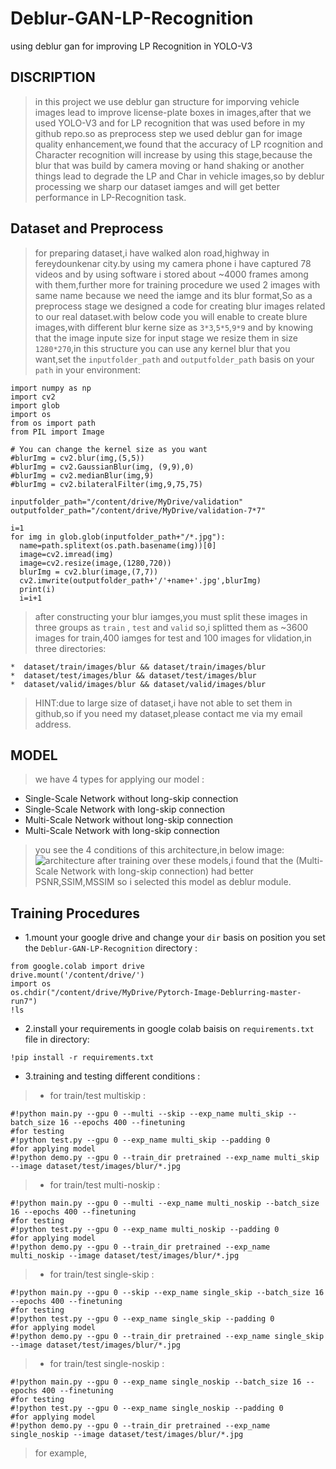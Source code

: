 # Deblur-GAN-LP-Recognition
using deblur gan for improving LP Recognition in YOLO-V3

## DISCRIPTION
> in this project we use deblur gan structure for imporving vehicle images lead to improve license-plate boxes in images,after that we used YOLO-V3 and for LP recognition that was used before in my github repo.so as preprocess step we used deblur gan for image quality enhancement,we found that the accuracy of LP rcognition and Character recognition will increase by using this stage,because the blur that was build by camera moving or hand shaking or another things lead to degrade the LP and Char in vehicle images,so by deblur processing we sharp our dataset iamges and will get better performance in LP-Recognition task.

## Dataset and Preprocess
> for preparing dataset,i have walked alon road,highway in fereydounkenar city.by using my camera phone i have captured 78 videos and by using software i stored about ~4000 frames among with them,further more for training procedure we used 2 images with same name because we need the iamge and its blur format,So as a preprocess stage we designed a code for creating blur images related to our real dataset.with below code you will enable to create blure images,with different blur kerne size as `3*3`,`5*5`,`9*9` and by knowing that the image inpute size for input stage we resize them in size `1280*270`,in this structure you can use any kernel blur that you want,set the `inputfolder_path` and `outputfolder_path` basis on your `path` in your environment:
```
import numpy as np
import cv2
import glob
import os
from os import path 
from PIL import Image

# You can change the kernel size as you want 
#blurImg = cv2.blur(img,(5,5)) 
#blurImg = cv2.GaussianBlur(img, (9,9),0)  
#blurImg = cv2.medianBlur(img,9)  
#blurImg = cv2.bilateralFilter(img,9,75,75)

inputfolder_path="/content/drive/MyDrive/validation"
outputfolder_path="/content/drive/MyDrive/validation-7*7"

i=1
for img in glob.glob(inputfolder_path+"/*.jpg"):
  name=path.splitext(os.path.basename(img))[0]
  image=cv2.imread(img)
  image=cv2.resize(image,(1280,720))
  blurImg = cv2.blur(image,(7,7))
  cv2.imwrite(outputfolder_path+'/'+name+'.jpg',blurImg)
  print(i)
  i=i+1
```

> after constructing your blur iamges,you must split these images in three groups as `train` , `test` and `valid` so,i splitted them as ~3600 images for train,400 iamges for test and 100 images for vlidation,in three directories:
```
*  dataset/train/images/blur && dataset/train/images/blur
*  dataset/test/images/blur && dataset/test/images/blur
*  dataset/valid/images/blur && dataset/valid/images/blur
```
> HINT:due to large size of dataset,i have not able to set them in github,so if you need my dataset,please contact me via my email address.

## MODEL
> we have 4 types for applying our model :
* Single-Scale Network without long-skip connection
* Single-Scale Network with long-skip connection
* Multi-Scale Network without long-skip connection
* Multi-Scale Network with long-skip connection
> you see the 4 conditions of this architecture,in below image:
![architecture](https://user-images.githubusercontent.com/53394692/111139212-180c9b00-8596-11eb-8782-a11dd1647655.jpg)
> after training over these models,i found that the (Multi-Scale Network with long-skip connection) had better PSNR,SSIM,MSSIM so i selected this model as deblur module.

## Training Procedures
* 1.mount your google drive and change your `dir` basis on position you set the `Deblur-GAN-LP-Recognition` directory :
```
from google.colab import drive
drive.mount('/content/drive/')
import os
os.chdir("/content/drive/MyDrive/Pytorch-Image-Deblurring-master-run7")
!ls
```
* 2.install your requirements in google colab baisis on `requirements.txt` file in directory:
```
!pip install -r requirements.txt
```
* 3.training and testing different conditions :
> * for train/test multiskip :
```
#!python main.py --gpu 0 --multi --skip --exp_name multi_skip --batch_size 16 --epochs 400 --finetuning
#for testing
#!python test.py --gpu 0 --exp_name multi_skip --padding 0
#for applying model
#!python demo.py --gpu 0 --train_dir pretrained --exp_name multi_skip --image dataset/test/images/blur/*.jpg
```
> * for train/test multi-noskip :
```
#!python main.py --gpu 0 --multi --exp_name multi_noskip --batch_size 16 --epochs 400 --finetuning
#for testing
#!python test.py --gpu 0 --exp_name multi_noskip --padding 0
#for applying model
#!python demo.py --gpu 0 --train_dir pretrained --exp_name multi_noskip --image dataset/test/images/blur/*.jpg
```
> * for train/test single-skip :
 ```
#!python main.py --gpu 0 --skip --exp_name single_skip --batch_size 16 --epochs 400 --finetuning
#for testing
#!python test.py --gpu 0 --exp_name single_skip --padding 0
#for applying model
#!python demo.py --gpu 0 --train_dir pretrained --exp_name single_skip --image dataset/test/images/blur/*.jpg
 ```
> * for train/test single-noskip :
```
#!python main.py --gpu 0 --exp_name single_noskip --batch_size 16 --epochs 400 --finetuning
#for testing
#!python test.py --gpu 0 --exp_name single_noskip --padding 0
#for applying model
#!python demo.py --gpu 0 --train_dir pretrained --exp_name single_noskip --image dataset/test/images/blur/*.jpg
```
> for example,













